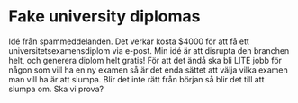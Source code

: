 # Fake university diplomas

Idé från spammeddelanden. Det verkar kosta $4000 för att få ett universitetsexamensdiplom via e-post. Min idé är att disrupta den branchen helt, och generera diplom helt gratis! För att det ändå ska bli LITE jobb för någon som vill ha en ny examen så är det enda sättet att välja vilka examen man vill ha är att slumpa. Blir det inte rätt från början så blir det till att slumpa om. Ska vi prova?
